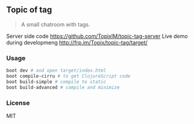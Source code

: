 
Topic of tag
----

> A small chatroom with tags.

Server side code https://github.com/TopixIM/topic-tag-server
Live demo during developmeng http://frp.im/Topix/topic-tag/target/

### Usage

```bash
boot dev # and open target/index.html
boot compile-cirru # to get ClojureScript code
boot build-simple # compile to static
boot build-advanced # compile and minimize
```

### License

MIT
